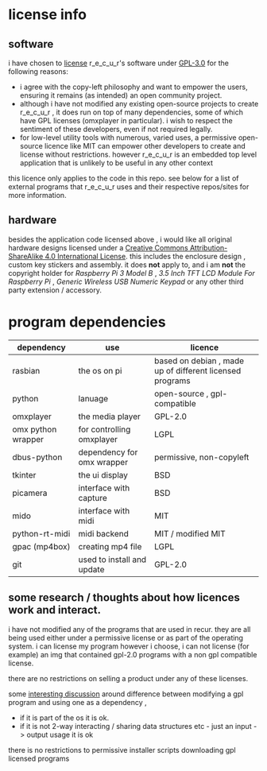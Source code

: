 # license info

## software

i have chosen to [license] r_e_c_u_r's software under [GPL-3.0] for the following reasons:

- i agree with the copy-left philosophy and want to empower the users, ensuring it remains (as intended) an open community project.
- although i have not modified any existing open-source projects to create r_e_c_u_r , it does run on top of many dependencies, some of which have GPL licenses (omxplayer in particular). i wish to respect the sentiment of these developers, even if not required legally.
- for low-level utility tools with numerous, varied uses, a permissive open-source licence like MIT can empower other developers to create and license without restrictions. however r_e_c_u_r is an embedded top level application that is unlikely to be useful in any other context

this licence only applies to the code in this repo. see below for a list of external programs that r_e_c_u_r uses and their respective repos/sites for more information.

## hardware

besides the application code licensed above , i would like all original hardware designs licensed under a [Creative Commons Attribution-ShareAlike 4.0 International License]. this includes the enclosure design , custom key stickers and assembly. it does __not__ apply to, and i am __not__ the copyright holder for _Raspberry Pi 3 Model B_ , _3.5 Inch TFT LCD Module For Raspberry Pi_ , _Generic Wireless USB Numeric Keypad_ or any other third party extension / accessory.

# program dependencies

dependency | use | licence
--- | --- | ---
rasbian | the os on pi | based on debian , made up of different licensed programs
python | lanuage | open-source , gpl-compatible
omxplayer | the media player | GPL-2.0
omx python wrapper | for controlling omxplayer | LGPL
dbus-python | dependency for omx wrapper | permissive, non-copyleft
tkinter | the ui display | BSD
picamera | interface with capture | BSD
mido | interface with midi | MIT
python-rt-midi | midi backend | MIT / modified MIT
gpac (mp4box) | creating mp4 file | LGPL
git | used to install and update | GPL-2.0

## some research / thoughts about how licences work and interact.

i have not modified any of the programs that are used in recur. they are all being used either under a permissive license or as part of the operating system. i can license my program however i choose, i can not license (for example) an img that contained gpl-2.0 programs with a non gpl compatible license.

there are no restrictions on selling a product under any of these licenses.

some [interesting discussion] around difference between modifying a gpl program and using one as a dependency , 
- if it is part of the os it is ok.
- if it is not 2-way interacting / sharing data structures etc - just an input -> output usage it is ok

there is no restrictions to permissive installer scripts downloading gpl licensed programs

[license]: ../LICENSE.md
[GPL-3.0]: https://www.gnu.org/licenses/gpl-3.0.en.html
[markings]: https://wiki.creativecommons.org/wiki/Marking/Creators/Marking_third_party_content
[interesting discussion]: https://softwareengineering.stackexchange.com/questions/289785/can-i-distribute-a-gpl-executable-not-a-library-in-a-closed-source-application
[Creative Commons Attribution-ShareAlike 4.0 International License]: https://creativecommons.org/licenses/by-sa/4.0/
